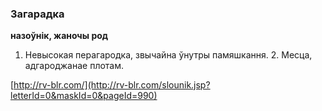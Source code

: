 ### Загарадка
**назоўнік, жаночы род**

1. Невысокая перагародка, звычайна ўнутры памяшкання. 2. Месца, адгароджанае плотам.

<a rel="author">[http://rv-blr.com/](http://rv-blr.com/slounik.jsp?letterId=0&maskId=0&pageId=990)</a>
